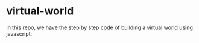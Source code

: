 # virtual-world
in this repo, we have the step by step code of building a virtual world using javascript.
